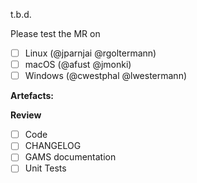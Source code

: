 t.b.d.

Please test the MR on

- [ ] Linux (@jparnjai @rgoltermann)
- [ ] macOS (@afust @jmonki)
- [ ] Windows (@cwestphal @lwestermann)

**Artefacts:** 

**Review**
- [ ] Code
- [ ] CHANGELOG
- [ ] GAMS documentation
- [ ] Unit Tests
